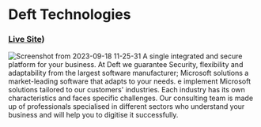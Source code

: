 # Deft Technologies
### [Live Site](https://defttech.co.ke/))

![Screenshot from 2023-09-18 11-25-31](https://github.com/Stevierbiko/Defttech/assets/65300180/f95ef477-661c-440d-a077-e0871a243d10)
A single integrated and secure platform for your business. At Deft we guarantee Security, flexibility and adaptability from the largest software manufacturer; Microsoft solutions a market-leading software that adapts to your needs.
e implement Microsoft solutions tailored to our customers' industries. Each industry has its own characteristics and faces specific challenges. Our consulting team is made up of professionals specialised in different sectors who understand your business and will help you to digitise it successfully.
